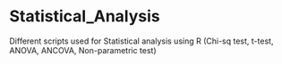 # Statistical_Analysis
Different scripts used for Statistical analysis using R (Chi-sq test, t-test, ANOVA, ANCOVA, Non-parametric test)
